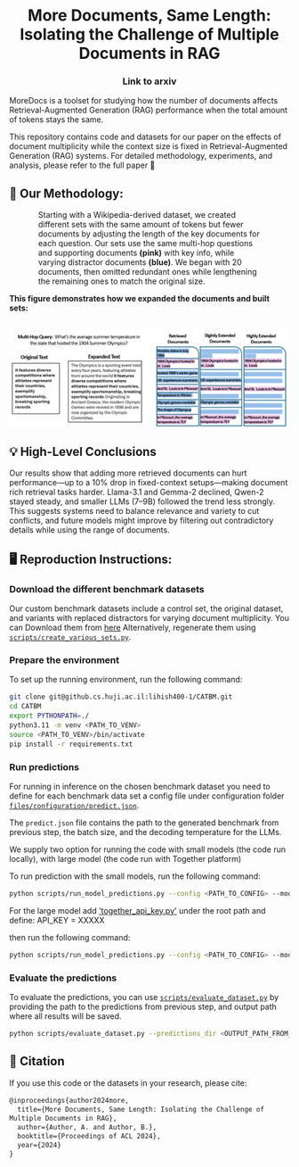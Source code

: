 <div align="center">
  <h1>More Documents, Same Length:<br>Isolating the Challenge of Multiple Documents in RAG</h1>
  <h3>Link to arxiv</h3>
</div>

MoreDocs is a toolset for studying how the number of documents affects Retrieval-Augmented Generation (RAG) performance when the total amount of tokens stays the same.

This repository contains code and datasets for our paper on the effects of document multiplicity while the context size is fixed in Retrieval-Augmented Generation (RAG) systems.
For detailed methodology, experiments, and analysis, please refer to the full paper 📰

## 🔬 Our Methodology:
<div style="max-width: 400px; margin: 0 auto;">
Starting with a Wikipedia-derived dataset, we created different sets with the same amount of tokens but fewer documents by adjusting the length of the key documents for each question.
Our sets use the same multi-hop questions and supporting documents <b>(pink)</b> with key info, while varying distractor documents <b>(blue)</b>.
We began with 20 documents, then omitted redundant ones while lengthening the remaining ones to match the original size.
</div>

**This figure demonstrates how we expanded the documents and built sets:** <br>
<br>






<div align="center">
  <img src="/Main_Fig_Horizontal.png" alt="Alt text" width="800">
</div>

## :bulb: High-Level Conclusions
Our results show that adding more retrieved documents can hurt performance—up to a 10% drop in fixed-context setups—making document rich retrieval tasks harder. 
Llama-3.1 and Gemma-2 declined, Qwen-2 stayed steady, and smaller LLMs (7–9B) followed the trend less strongly. This suggests systems need to balance relevance and variety to cut conflicts, and future models might improve by filtering out contradictory details while using the range of documents.

## :desktop_computer:  Reproduction Instructions:

### Download the different benchmark datasets
Our custom benchmark datasets include a control set, the original dataset, and variants with replaced distractors for varying document multiplicity. 
You can Download them from  [here](https://drive.google.com/file/d/1z6L0Xl0zhRoOOpwD5WuQI9ukSaEgCraM/view?usp=drive_link)
Alternatively, regenerate them using  [`scripts/create_various_sets.py`](scripts/create_various_sets.py).

### Prepare the environment

To set up the running environment, run the following command:
```bash
git clone git@github.cs.huji.ac.il:lihish400-1/CATBM.git
cd CATBM
export PYTHONPATH=./
python3.11 -m venv <PATH_TO_VENV>
source <PATH_TO_VENV>/bin/activate
pip install -r requirements.txt
```

### Run predictions
For running in inference on the chosen benchmark dataset you need to define for each benchmark data set a config file under configuration folder [`files/configuration/predict.json`](files/configuration/predict.json).

The `predict.json` file contains the path to the generated benchmark from previous step, the batch size, and the decoding temperature for the LLMs.

We supply two option for running the code with small models (the code run locally), with large model (the code run with Together platform)

To run prediction with the small models, run the following command:
```bash
python scripts/run_model_predictions.py --config <PATH_TO_CONFIG> --model_name <MODEL_NAME>
```

For the large model add ['together_api_key.py'](together_api_key.py) under the root path and define: API_KEY = XXXXX

then run the following command:

```bash
python scripts/run_model_predictions.py --config <PATH_TO_CONFIG> --model_name <MODEL_NAME> --run_together
```

### Evaluate the predictions

To evaluate the predictions, you can use [`scripts/evaluate_dataset.py`](scripts/evaluate_dataset.py) by providing 
the path to the predictions from previous step, and output path where all results will be saved.

```bash
python scripts/evaluate_dataset.py --predictions_dir <OUTPUT_PATH_FROM_PREV_STEP> --output_path <RESULT_OUTPUT> --ds_name MusiQue
```

## :newspaper: Citation

If you use this code or the datasets in your research, please cite:

```
@inproceedings{author2024more,
  title={More Documents, Same Length: Isolating the Challenge of Multiple Documents in RAG},
  author={Author, A. and Author, B.},
  booktitle={Proceedings of ACL 2024},
  year={2024}
}
```


